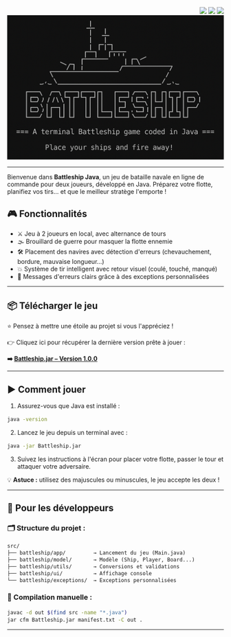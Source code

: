 <div align="right">
    <img src="https://img.shields.io/github/v/release/ScrimaliAnthony/Battleship-java" />
    <img src="https://img.shields.io/github/stars/ScrimaliAnthony/Battleship-java?style=social" />
    <img src="https://visitor-badge.laobi.icu/badge?page_id=ScrimaliAnthony.Battleship-java" />
</div>

<img src="./img.png"/>



---

Bienvenue dans **Battleship Java**, un jeu de bataille navale en ligne de commande pour deux joueurs, développé en Java. Préparez votre flotte, planifiez vos tirs... et que le meilleur stratège l'emporte !


## 🎮 Fonctionnalités

* ⚔️ Jeu à 2 joueurs en local, avec alternance de tours
* 🌫 Brouillard de guerre pour masquer la flotte ennemie
* 🛠 Placement des navires avec détection d'erreurs (chevauchement, bordure, mauvaise longueur...)
* 💥 Système de tir intelligent avec retour visuel (coulé, touché, manqué)
* 📢 Messages d'erreurs clairs grâce à des exceptions personnalisées

---

## 📦 Télécharger le jeu

⭐ Pensez à mettre une étoile au projet si vous l'appréciez !

👉 Cliquez ici pour récupérer la dernière version prête à jouer :

**➡️ [Battleship.jar – Version 1.0.0](https://github.com/ScrimaliAnthony/battleship-java/releases/latest)**

---

## ▶️ Comment jouer

1. Assurez-vous que Java est installé :

```bash
java -version
```

2. Lancez le jeu depuis un terminal avec :

```bash
java -jar Battleship.jar
```

3. Suivez les instructions à l'écran pour placer votre flotte, passer le tour et attaquer votre adversaire.

💡 **Astuce :** utilisez des majuscules ou minuscules, le jeu accepte les deux !

---

## 💠 Pour les développeurs

### 🗂 Structure du projet :

```
src/
├── battleship/app/         → Lancement du jeu (Main.java)
├── battleship/model/       → Modèle (Ship, Player, Board...)
├── battleship/utils/       → Conversions et validations
├── battleship/ui/          → Affichage console
└── battleship/exceptions/  → Exceptions personnalisées
```

### 🔨 Compilation manuelle :

```bash
javac -d out $(find src -name "*.java")
jar cfm Battleship.jar manifest.txt -C out .
```

---
